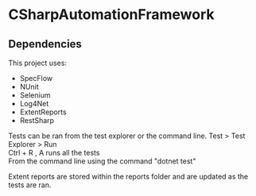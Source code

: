 # CSharpAutomationFramework
## Dependencies
This project uses:
- SpecFlow
- NUnit
- Selenium
- Log4Net
- ExtentReports
- RestSharp

Tests can be ran from the test explorer or the command line. 
Test > Test Explorer > Run  
Ctrl + R , A runs all the tests  
From the command line using the command "dotnet test"  

Extent reports are stored within the reports folder and are updated as the tests are ran.


